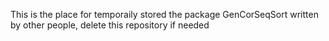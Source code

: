 This is the place for temporaily stored the package GenCorSeqSort written by other people, delete this repository if needed
